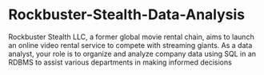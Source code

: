 # Rockbuster-Stealth-Data-Analysis
Rockbuster Stealth LLC, a former global movie rental chain, aims to launch an online video rental service to compete with streaming giants. As a data analyst, your role is to organize and analyze company data using SQL in an RDBMS to assist various departments in making informed decisions 
